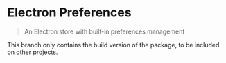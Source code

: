 # Electron Preferences

> An Electron store with built-in preferences management

This branch only contains the build version of the package, to be included on other projects.
